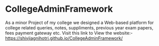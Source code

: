 # CollegeAdminFramework
As a minor Project of my college we designed a Web-based platform for college related queries, notes, suppliments, previous year exam papers, fees payment gateway etc.
Visit this link to View the website:- https://shivjiagnihotri.github.io/CollegeAdminFramework/

